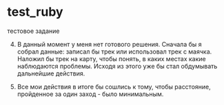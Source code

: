 # test_ruby
тестовое задание

4. В данный момент у меня нет готового решения.
Сначала бы я собрал данные: записал бы трек или использовал трек с маячка. Наложил бы трек на карту, чтобы понять, в каких местах какие наблюдаются проблемы. 
Исходя из этого уже бы стал обдумывать дальнейшие действия.

5. Все мои действия в итоге бы сошлись к тому, чтобы расстояние, пройденное за один заход - было минимальным.

